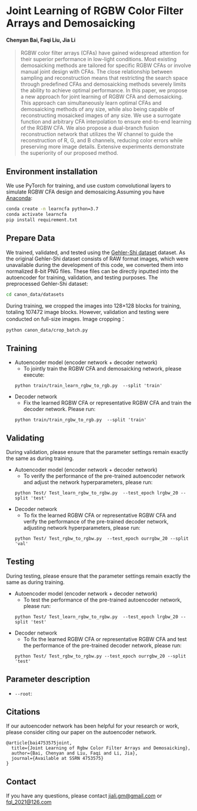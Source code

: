 # Joint Learning of RGBW Color Filter Arrays and Demosaicking
#### Chenyan Bai, Faqi Liu, Jia Li
>RGBW color filter arrays (CFAs) have gained widespread attention for their superior performance in low-light conditions. Most existing demosaicking methods are tailored for specific RGBW CFAs or involve manual joint design with CFAs. The close relationship between sampling and reconstruction means that restricting the search space through predefined CFAs and demosaicking methods severely limits the ability to achieve optimal performance. In this paper, we propose a new approach for joint learning of RGBW CFA and demosaicking. This approach can simultaneously learn optimal CFAs and demosaicking methods of any size, while also being capable of reconstructing mosaicked images of any size. We use a surrogate function and arbitrary CFA interpolation to ensure end-to-end learning of the RGBW CFA. We also propose a dual-branch fusion reconstruction network that utilizes the W channel to guide the reconstruction of R, G, and B channels, reducing color errors while preserving more image details. Extensive experiments demonstrate the superiority of our proposed method.

## Environment installation
We use PyTorch for training, and use custom convolutional layers to simulate RGBW CFA design and demosaicing.Assuming you have [Anaconda](https://www.anaconda.com/products/individual#Downloads):
```bash
conda create -n learncfa python=3.7
conda activate learncfa
pip install requirement.txt
```
## Prepare Data
We trained, validated, and tested using the [Gehler-Shi dataset](https://www2.cs.sfu.ca/~colour/data/shi_gehler/) dataset. As the original Gehler-Shi dataset consists of RAW format images, which were unavailable during the development of this code, we converted them into normalized 8-bit PNG files. These files can be directly inputted into the autoencoder for training, validation, and testing purposes.
The preprocessed Gehler-Shi dataset:
```bash
cd canon_data/datasets
```
During training, we cropped the images into 128×128 blocks for training, totaling 107472 image blocks. However, validation and testing were conducted on full-size images.
Image cropping：
```bash
python canon_data/crop_batch.py
```
## Training
* Autoencoder model (encoder network + decoder network)
  * To jointly train the RGBW CFA and demosaicking network, please execute:
  ```
  python train/train_learn_rgbw_to_rgb.py  --split 'train'
  ```
* Decoder network
  * Fix the learned RGBW CFA or representative RGBW CFA and train the decoder network. Please run:
   ```
   python train/train_rgbw_to_rgb.py  --split 'train'
   ``` 
## Validating
During validation, please ensure that the parameter settings remain exactly the same as during training.
* Autoencoder model (encoder network + decoder network)
  * To verify the performance of the pre-trained autoencoder network and adjust the network hyperparameters, please run:
  ```
  python Test/ Test_learn_rgbw_to_rgbw.py  --test_epoch lrgbw_20 --split 'test'
  ```
 * Decoder network
   * To fix the learned RGBW CFA or representative RGBW CFA and verify the performance of the pre-trained decoder network, adjusting network hyperparameters, please run:
   ```
   python Test/ Test_rgbw_to_rgbw.py  --test_epoch ourrgbw_20 --split 'val'
   ```
## Testing
During testing, please ensure that the parameter settings remain exactly the same as during training.
  * Autoencoder model (encoder network + decoder network)
    * To test the performance of the pre-trained autoencoder network, please run:
    ```
    python Test/ Test_learn_rgbw_to_rgbw.py  --test_epoch lrgbw_20 --split 'test'
    ```
* Decoder network
  * To fix the learned RGBW CFA or representative RGBW CFA and test the performance of the pre-trained decoder network, please run:
  ```
  python Test/ Test_rgbw_to_rgbw.py --test_epoch ourrgbw_20 --split 'test'
  ```

## Parameter description
 - ```--root```:


## Citations
If our autoencoder network has been helpful for your research or work, please consider citing our paper on the autoencoder network.
```
@article{bai4753575joint,
  title={Joint Learning of Rgbw Color Filter Arrays and Demosaicking},
  author={Bai, Chenyan and Liu, Faqi and Li, Jia},
  journal={Available at SSRN 4753575}
}
```
## Contact
If you have any questions, please contact jiali.gm@gmail.com  or fql_2021@126.com

